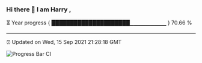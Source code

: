 ### Hi there 👋 I am Harry , 

⏳ Year progress { █████████████████████▁▁▁▁▁▁▁▁▁ } 70.66 %

---

⏰ Updated on Wed, 15 Sep 2021 21:28:18 GMT

![Progress Bar CI](https://github.com/duykhang68/duykhang68/workflows/Progress%20Bar%20CI/badge.svg)
